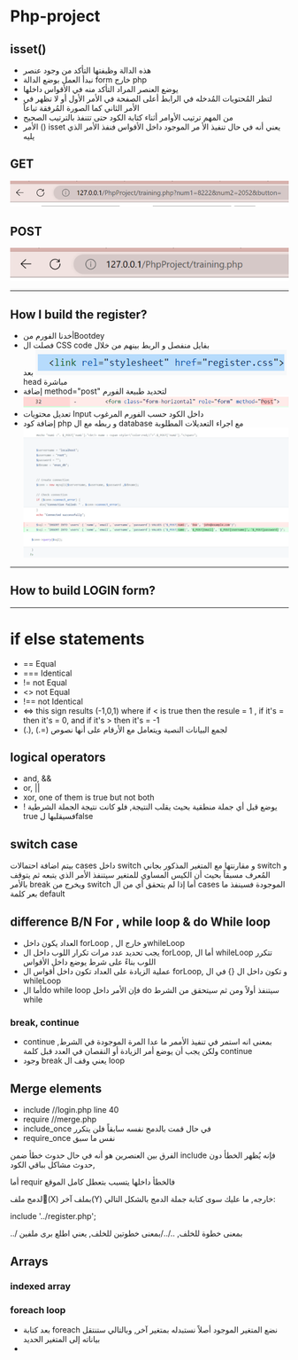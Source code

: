 # Php-project
## isset()
- هذه الدالة وظيفتها التأكد من وجود عنصر  
- نبدأ العمل بوضع الدالة form خارج php
- يوضع العنصر المراد التأكد منه في الأقواس داخلها
- لتظر المُحتويات المُدخله في الرابط أعلى الصفحة في الأمر الأول أو لا تظهر في الأمر الثاني كما الصورة  المُرفقة تباعاً
- من المهم ترتيب الأوامر أثناء كتابة الكود حتى تتنفذ بالترتيب الصحيح
- الأمر () isset يعني أنه في حال تنفيذ الأ مر الموجود داخل الأقواس فنفذ الأمر الذي يليه

## GET  
![Get](img/get.PNG)

## POST
![Post](img/Post.PNG)

--------------------------------------
## How I build the register?
- أخدنا الفورم منBootdey 
- فصلت ال CSS code بفايل منفصل و الربط بينهم من خلال 
![Get](img/CSS.PNG)
بعد head مباشرة
- إضافة method="post" لتحديد طبيعة الفورم
![Post](img/method.PNG)
- تعديل محتويات Input داخل الكود حسب الفورم المرغوب
- إضافة كود php و ربطه مع ال database مع اجراء التعديلات المطلوبة
![Post](img/php.PNG)

--------------------
## How to build LOGIN form?




------------------------

# if else statements
- == Equal
- === Identical
- != not Equal
- <> not Equal
- !== not Identical
- <=> this sign results (-1,0,1) where if < is true then the resule = 1 , if it's = then it's = 0, and if it's > then it's = -1
- (.), (.=) لجمع البيانات النصية ويتعامل مع الأرقام على أنها نصوص

## logical operators
- and, &&
- or, ||
- xor, one of them is true but not both
- ! يوضع قبل أي جملة منطقية بحيث يقلب النتيجة, فلو كانت نتيجة الجملة الشرطية true فسيقلبها لfalse

## switch case 
بيتم اضافة احتمالات cases داخل switch و مقارنتها مع المتغير المذكور بجاني switch  و المُعرف مسبقاً بحيث أن الكيس المساوي للمتغير سيتنفذ الأمر الذي يتبعه ثم يتوقف بالأمر break ويخرج من switch 
أما إذا لم يتحقق أي من ال cases الموجودة فسينفذ ما بعر كلمة default

## difference B/N For , while loop & do While loop
- العداد يكون داخل forLoop , و خارج الwhileLoop
- يجب تحديد عدد مرات تكرار اللوب داخل ال forLoop, أما ال whileLoop تتكرر اللوب بناءً على شرط يوضع داخل الأقواس
- عملية الزيادة على العداد تكون داخل أقواس ال forLoop, و تكون داخل ال {} في ال whileLoop
- أما الdo while loop  فإن الأمر داخل  do سيتنفذ أولاً ومن ثم سيتحقق من الشرط while

### break, continue
- continue بمعنى انه استمر في تنفيذ الأممر ما عدا المرة الموجودة في الشرط, ولكن يجب أن يوضع أمر الزيادة أو النقصان في العدد قبل كلمة continue
- وجود break  يعني وقف ال loop

## Merge elements
- include //login.php line 40
- require //merge.php
- include_once في حال قمت بالدمج نفسه سابقاً فلن يتكرر
- require_once نفس ما سبق

الفرق بين العنصرين هو أنه في حال حدوث خطأ ضمن include فإنه يُظهر الخطأ دون حدوث مشاكل بباقي الكود, 

أما requir فالخطأ داخلها يتسبب بتعطل كامل الموقع

لدمج ملف(ْX) بملف آخر(Y) خارجه, ما عليك سوى كتابة جملة الدمج بالشكل التالي:

include '../register.php';

../ بمعنى خطوة للخلف, ../../بمعنى خطوتين للخلف, يعني اطلع برى ملفين

## Arrays
### indexed array
### foreach loop 
- بعد كتابة foreach نضع المتغير الموجود أصلاً نستبدله بمتغير آخر, وبالتالي ستنتقل بياناته إلى المتغير الحديد
-


